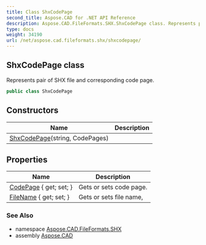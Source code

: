 ```yaml
---
title: Class ShxCodePage
second_title: Aspose.CAD for .NET API Reference
description: Aspose.CAD.FileFormats.SHX.ShxCodePage class. Represents pair of SHX file and corresponding code page
type: docs
weight: 34190
url: /net/aspose.cad.fileformats.shx/shxcodepage/
---
```

## ShxCodePage class

Represents pair of SHX file and corresponding code page.

```csharp
public class ShxCodePage
```

## Constructors

| Name | Description |
| --- | --- |
| [ShxCodePage](shxcodepage/)(string, CodePages) |  |

## Properties

| Name | Description |
| --- | --- |
| [CodePage](../../aspose.cad.fileformats.shx/shxcodepage/codepage/) { get; set; } | Gets or sets code page. |
| [FileName](../../aspose.cad.fileformats.shx/shxcodepage/filename/) { get; set; } | Gets or sets file name, |

### See Also

* namespace [Aspose.CAD.FileFormats.SHX](../../aspose.cad.fileformats.shx/)
* assembly [Aspose.CAD](../../)


